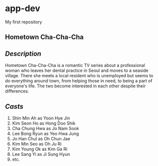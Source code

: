 # app-dev
My first repository

## **Hometown Cha-Cha-Cha**

## *Description*
Hometown Cha-Cha-Cha is a romantic TV series about a professional woman who leaves her dental practice in Seoul and moves to a seaside village. There she meets a local resident who is unemployed but seems to do everything around town, from helping those in need, to being a part of everyone's life. The two become interested in each other despite their differences.

## *Casts*
1. Shin Min Ah as Yoon Hye Jin
2. Kim Seon Ho as Hong Doo Shik
3. Cha Chung Hwa as Jo Nam Sook
4. Lee Bong Ryun as Yeo Hwa Jung
5. Jo Han Chul as Oh Chun Jae
6. Kim Min Seo as Oh Ju Ri
7. Kim Young Ok as Kim Ga Ri
8. Lee Sang Yi as Ji Sung Hyun
9. etc.

